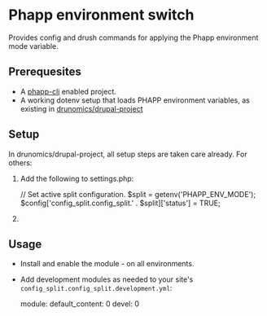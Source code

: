# Phapp environment switch

Provides config and drush commands for applying the Phapp environment mode variable.

## Prerequesites

* A [phapp-cli](https://github.com/drunomics/phapp-cli) enabled project.
* A working dotenv setup that loads PHAPP environment variables, as existing in 
  [drunomics/drupal-project](https://github.com/drunomics/drupal-project)

## Setup

In drunomics/drupal-project, all setup steps are taken care already. For others:


1. Add the following  to settings.php:

    // Set active split configuration.
    $split = getenv('PHAPP_ENV_MODE');
    $config['config_split.config_split.' . $split]['status'] = TRUE;


2.  


## Usage

- Install and enable the module - on all environments.
- Add development modules as needed to your site's `config_split.config_split.development.yml`:

    module:
      default_content: 0
      devel: 0
